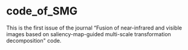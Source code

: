 # code_of_SMG
This is the first issue of the journal “Fusion of near-infrared and visible images based on saliency-map-guided multi-scale transformation decomposition" code.
